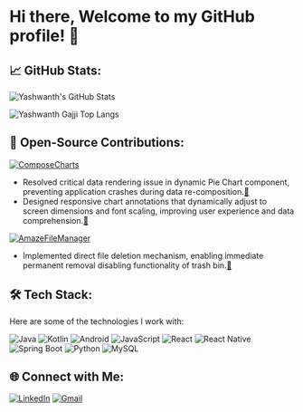 # Hi there, Welcome to my GitHub profile! 👋

## 📈 GitHub Stats:
![Yashwanth's GitHub Stats](https://github-readme-stats.vercel.app/api?username=yashwanthgajji&show_icons=true&hide_title=true&include_all_commits=true&hide=contribs&hide_rank=true)

![Yashwanth Gajji Top Langs](https://github-readme-stats.vercel.app/api/top-langs/?username=yashwanthgajji&layout=donut)

## 🚀 Open-Source Contributions:
[![ComposeCharts](https://img.shields.io/badge/-ComposeCharts-2dba4e?&style=for-the-badge&logo=github&logoColor=24292e)](https://github.com/ehsannarmani/ComposeCharts)
- Resolved critical data rendering issue in dynamic Pie Chart component, preventing application crashes during data re-composition.[🔗](https://github.com/ehsannarmani/ComposeCharts/pull/56)
- Designed responsive chart annotations that dynamically adjust to screen dimensions and font scaling, improving user experience and data comprehension.[🔗](https://github.com/ehsannarmani/ComposeCharts/pull/57)

[![AmazeFileManager](https://img.shields.io/badge/-AmazeFileManager-2dba4e?&style=for-the-badge&logo=github&logoColor=24292e)](https://github.com/TeamAmaze/AmazeFileManager)
- Implemented direct file deletion mechanism, enabling immediate permanent removal disabling functionality of trash bin.[🔗](https://github.com/TeamAmaze/AmazeFileManager/pull/4290)

## 🛠️ Tech Stack:
Here are some of the technologies I work with:

![Java](https://img.shields.io/badge/-Java-5b5b5b?style=plastic&logo=java)
![Kotlin](https://img.shields.io/badge/-Kotlin-5b5b5b?style=plastic&logo=kotlin)
![Android](https://img.shields.io/badge/-Android-5b5b5b?style=plastic&logo=android)
![JavaScript](https://img.shields.io/badge/-JavaScript-5b5b5b?style=plastic&logo=javascript)
![React](https://img.shields.io/badge/-React-5b5b5b?style=plastic&logo=react)
![React Native](https://img.shields.io/badge/-React%20Native-5b5b5b?style=plastic&logo=react)
![Spring Boot](https://img.shields.io/badge/-Spring%20Boot-5b5b5b?style=plastic&logo=springboot)
![Python](https://img.shields.io/badge/-Python-5b5b5b?style=plastic&logo=python)
![MySQL](https://img.shields.io/badge/-MySQL-5b5b5b?style=plastic&logo=mysql)

## 🌐 Connect with Me:
[![LinkedIn](https://img.shields.io/badge/-LinkedIn-0077b5?style=flat&logo=linkedin)](https://www.linkedin.com/in/yashwanthgajji/)
[![Gmail](https://img.shields.io/badge/-Gmail-e4e4e4?&style=flat&logo=gmail)](mailto:gajjiyashwanth7@gmail.com)
